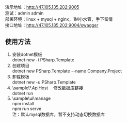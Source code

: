 演示地址：http://47.105.135.202:9005  
        测试：admin   admin  
部署环境：linux + mysql + nginx，1M小水管，手下留情    
接口地址：http://47.105.135.202:9004/swagger  

## 使用方法
1. 安装dotnet模板  
        dotnet new -i PSharp.Template  
2. 创建项目  
        dotnet new PSharp.Template --name Company.Project
3. 卸载模板  
        dotnet new -u PSharp.Template  
4. \sample\\*.ApiHost     &emsp;修改数据库链接  
        dotnet run
5. \sample\ui\manage  
        npm install  
        npm run serve  
注：默认mysql数据库，暂不支持动态切换数据库